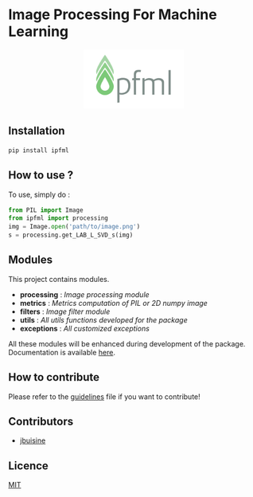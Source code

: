Image Processing For Machine Learning
=====================================

<p align="center">
    <img src="ipfml_logo.png" width="40%">
</p>

Installation
------------

```bash
pip install ipfml
```

How to use ?
------------

To use, simply do :

```python
from PIL import Image
from ipfml import processing
img = Image.open('path/to/image.png')
s = processing.get_LAB_L_SVD_s(img)
```

Modules
-------

This project contains modules.

- **processing** : *Image processing module*
- **metrics** : *Metrics computation of PIL or 2D numpy image*
- **filters** : *Image filter module*
- **utils** : *All utils functions developed for the package*
- **exceptions** : *All customized exceptions*

All these modules will be enhanced during development of the package. Documentation is available [here](https://prise-3d.github.io/IPFML/).

How to contribute
-----------------

Please refer to the [guidelines](https://github.com/prise-3d/IPFML/blob/master/CONTRIBUTING.md) file if you want to contribute!

## Contributors

* [jbuisine](https://github.com/jbuisine)

## Licence

[MIT](https://github.com/prise-3d/IPFML/blob/master/LICENSE)
